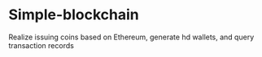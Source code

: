 # Simple-blockchain
Realize issuing coins based on Ethereum, generate hd wallets, and query transaction records
